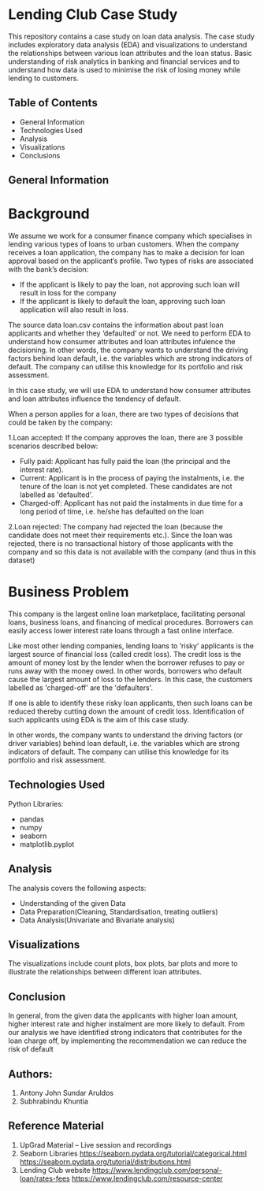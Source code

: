 
# Lending Club Case Study

This repository contains a case study on loan data analysis. The case study includes exploratory data analysis (EDA) and visualizations to understand the relationships between various loan attributes and the loan status. Basic understanding of risk analytics in banking and financial services and to understand how data is used to minimise the risk of losing money while lending to customers.

## Table of Contents

* General Information
* Technologies Used
* Analysis
* Visualizations 
* Conclusions
  


## General Information

# Background

We assume we work for a consumer finance company which specialises in lending various types of loans to urban customers. When the company receives a loan application, the company has to make a decision for loan approval based on the applicant’s profile. Two types of risks are associated with the bank’s decision:

* If the applicant is likely to pay the loan, not approving such loan will result in loss for the company 
* If the applicant is likely to default the loan, approving such loan application will also result in loss.

The source data loan.csv contains the information about past loan applicants and whether they ‘defaulted’ or not. We need to perform EDA to understand how consumer attributes and loan attributes infulence the decisioning. In other words, the company wants to understand the driving factors behind loan default, i.e. the variables which are strong indicators of default. The company can utilise this knowledge for its portfolio and risk assessment.

In this case study, we will use EDA to understand how consumer attributes and loan attributes influence the tendency of default.

When a person applies for a loan, there are two types of decisions that could be taken by the company:

1.Loan accepted: If the company approves the loan, there are 3 possible scenarios described below:
   * Fully paid: Applicant has fully paid the loan (the principal and the interest rate).
   * Current: Applicant is in the process of paying the instalments, i.e. the tenure of the loan is not yet completed. These candidates are not labelled as               'defaulted'.
   * Charged-off: Applicant has not paid the instalments in due time for a long period of time, i.e. he/she has defaulted on the loan
    
2.Loan rejected: The company had rejected the loan (because the candidate does not meet their requirements etc.). Since the loan was rejected, there is no                    transactional history of those applicants with the company and so this data is not available with the company (and thus in this dataset)

# Business Problem
This company is the largest online loan marketplace, facilitating personal loans, business loans, and financing of medical procedures. Borrowers can easily access lower interest rate loans through a fast online interface.

Like most other lending companies, lending loans to ‘risky’ applicants is the largest source of financial loss (called credit loss). The credit loss is the amount of money lost by the lender when the borrower refuses to pay or runs away with the money owed. In other words, borrowers who default cause the largest amount of loss to the lenders. In this case, the customers labelled as 'charged-off' are the 'defaulters'.

If one is able to identify these risky loan applicants, then such loans can be reduced thereby cutting down the amount of credit loss. Identification of such applicants using EDA is the aim of this case study.

In other words, the company wants to understand the driving factors (or driver variables) behind loan default, i.e. the variables which are strong indicators of default. The company can utilise this knowledge for its portfolio and risk assessment.


## Technologies Used

Python Libraries:
* pandas
* numpy
* seaborn
* matplotlib.pyplot


## Analysis

The analysis covers the following aspects:
* Understanding of the given Data
* Data Preparation(Cleaning, Standardisation, treating outliers)
* Data Analysis(Univariate and Bivariate analysis)



## Visualizations

The visualizations include count plots, box plots, bar plots and more to illustrate the relationships between different loan attributes.


## Conclusion

In general, from the given data the applicants with higher loan amount, higher interest rate and higher 
instalment are more likely to default. From our analysis we have identified strong indicators that contributes 
for the loan charge off, by implementing the recommendation we can reduce the risk of default


## Authors:

1. Antony John Sundar Aruldos
2. Subhrabindu Khuntia

    
## Reference Material

1. UpGrad Material – Live session and recordings
2. Seaborn Libraries 
    https://seaborn.pydata.org/tutorial/categorical.html
    https://seaborn.pydata.org/tutorial/distributions.html
3. Lending Club website
    https://www.lendingclub.com/personal-loan/rates-fees
    https://www.lendingclub.com/resource-center



